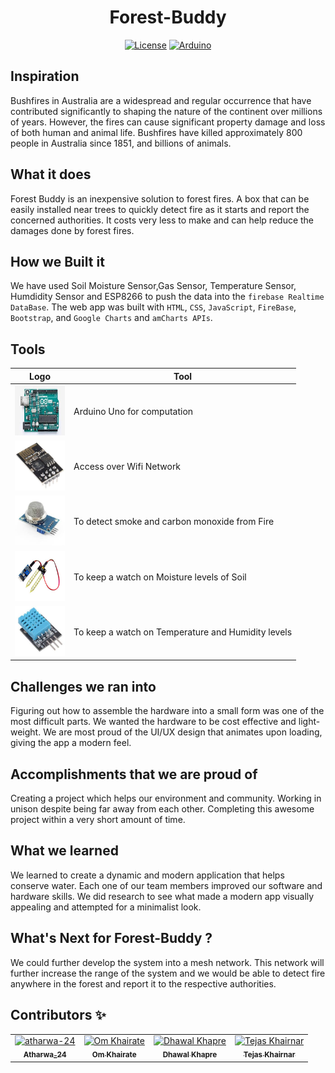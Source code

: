 <div align="center">
<h1 align="center">Forest-Buddy</h1>

[![License](https://img.shields.io/github/license/atharwa-24/Forest-Buddy?color=blue&logo=git)](https://github.com/atharwa-24/Forest-Buddy/blob/main/LICENSE)
[![Arduino](https://img.shields.io/badge/Arduino-C-brightgreen)](https://github.com/atharwa-24/Forest-Buddy)
</div>

## Inspiration

Bushfires in Australia are a widespread and regular occurrence that have contributed significantly to shaping the nature of the continent over millions of years. However, the fires can cause significant property damage and loss of both human and animal life. Bushfires have killed approximately 800 people in Australia since 1851, and billions of animals. 

## What it does

Forest Buddy is an inexpensive solution to forest fires. A box that can be easily installed near trees to quickly detect fire as it starts and report the concerned authorities. It costs very less to make and can help reduce the damages done by forest fires.

## How we Built it

We have used Soil Moisture Sensor,Gas Sensor, Temperature Sensor, Humdidity Sensor and ESP8266 to push the data into the `firebase Realtime DataBase`. The web app was built with `HTML`, `CSS`, `JavaScript`, `FireBase`, `Bootstrap`, and `Google Charts` and `amCharts APIs`.

## Tools
| Logo | Tool |
| --- | --- |
| <img src="img/arduino.jpg" height = "80px" width = "80px"> | Arduino Uno for computation |
| <img src="img/esp8266.jpg" height = "80px" width = "80px"> | Access over Wifi Network |
| <img src="img/gassensor.jpg" height = "80px" width = "80px"> |  To detect smoke and carbon monoxide from Fire |
| <img src="img/soilsensor.jpg" height = "80px" width = "80px"> | To keep a watch on Moisture levels of Soil |
| <img src="img/tempandhum.jpg" height = "80px" width = "80px"> | To keep a watch on Temperature and Humidity levels |

## Challenges we ran into  

Figuring out how to assemble the hardware into a small form was one of the most difficult parts. We wanted the hardware to be cost effective and light-weight. We are most proud of the UI/UX design that animates upon loading, giving the app a modern feel. 

## Accomplishments that we are proud of

Creating a project which helps our environment and community. Working in unison despite being far away from each other. Completing this awesome project within a very short amount of time.

## What we learned

We learned to create a dynamic and modern application that helps conserve water. Each one of our team members improved our software and hardware skills. We did research to see what made a modern app visually appealing and attempted for a minimalist look. 

## What's Next for Forest-Buddy ?

We could further develop the system into a mesh network. This network will further increase the range of the system and we would be able to detect fire anywhere in the forest and report it to the respective authorities. 

## Contributors :sparkles:
<table>
<tr>
    <td align="center">
        <a href="https://github.com/atharwa-24">
            <img src="https://avatars0.githubusercontent.com/u/54115798?v=4" width="100;" alt="atharwa-24"/>
            <br />
            <sub><b>Atharwa_24</b></sub>
        </a>
    </td>
    <td align="center">
        <a href="https://github.com/omkhairate">
            <img src="https://avatars.githubusercontent.com/u/72100111?s=400&v=4" width="100;" alt="Om Khairate"/>
            <br />
            <sub><b>Om Khairate</b></sub>
        </a>
    </td>
    <td align="center">
        <a href="https://github.com/DhawalKhapre">
            <img src="https://avatars.githubusercontent.com/u/67652904?s=400&u=cb77aa2cb2a51bd3dce857a81894c90d977f1dfa&v=4" width="100;" alt="Dhawal Khapre"/>
            <br />
            <sub><b>Dhawal Khapre</b></sub>
        </a>
    </td>
    <td align="center">
        <a href="https://github.com/tejas2806">
            <img src="https://avatars.githubusercontent.com/u/65996914?s=460&v=4" width="100;" alt="Tejas Khairnar"/>
            <br />
            <sub><b>Tejas Khairnar</b></sub>
        </a>
    </td>
    </tr>
</table>
